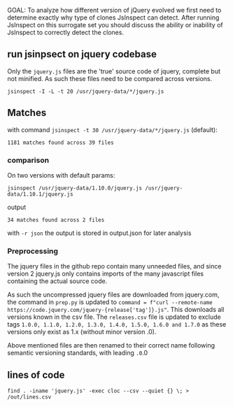 GOAL:
To analyze how different version of jQuery evolved we first need to determine exactly why type of clones JsInspect can detect. 
After running JsInspect on this surrogate set you should discuss the ability or inability of JsInspect to correctly detect the clones. 


## run jsinpsect on jquery codebase

Only the `jquery.js` files are the 'true' source code of jquery, complete but not minified. As such these files need to be compared across versions.

`jsinspect -I -L -t 20 /usr/jquery-data/*/jquery.js`

## Matches

with command `jsinspect -t 30 /usr/jquery-data/*/jquery.js` (default):

`1181 matches found across 39 files`

### comparison

On two versions with default params:

`jsinspect /usr/jquery-data/1.10.0/jquery.js /usr/jquery-data/1.10.1/jquery.js`

output

`34 matches found across 2 files`

with `-r json` the output is stored in output.json for later analysis

### Preprocessing

The jquery files in the github repo contain many unneeded files, and since version 2 jquery.js only contains imports of the many javascript files containing the actual source code.

As such the uncompressed jquery files are downloaded from jquery.com, the command in `prep.py` is updated to `command = f"curl --remote-name https://code.jquery.com/jquery-{release['tag']}.js"`. This downloads all versions known in the csv file. The `releases.csv` file is updated to exclude tags `1.0.0, 1.1.0, 1.2.0, 1.3.0, 1.4.0, 1.5.0, 1.6.0 and 1.7.0` as these versions only exist as 1.x (without minor version .0).

Above mentioned files are then renamed to their correct name following semantic versioning standards, with leading `.0`.0

## lines of code

`find . -iname 'jquery.js' -exec cloc --csv --quiet {} \; > /out/lines.csv`